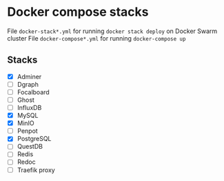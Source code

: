 # Docker compose stacks

File `docker-stack*.yml` for running `docker stack deploy` on Docker Swarm cluster
File `docker-compose*.yml` for running `docker-compose up`

## Stacks

- [x] Adminer
- [ ] Dgraph
- [ ] Focalboard
- [ ] Ghost
- [ ] InfluxDB
- [x] MySQL
- [x] MinIO
- [ ] Penpot
- [x] PostgreSQL
- [ ] QuestDB
- [ ] Redis
- [ ] Redoc
- [ ] Traefik proxy

